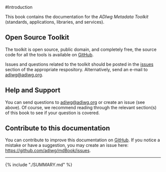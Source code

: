 #Introduction

This book contains the documentation for the *ADIwg Metadata Toolkit* (standards, applications, libraries, and services).

## Open Source Toolkit

The toolkit is open source, public domain, and completely free, the source code for all the tools is available on [GitHub](https://github.com/adiwg).

Issues and questions related to the toolkit should be posted in the [issues](https://help.github.com/articles/about-issues/) section of the appropriate respository. Alternatively, send an e-mail to <adiwg@adiwg.org>.

## Help and Support

You can send questions to <adiwg@adiwg.org> or create an issue (see above). Of course, we recommend reading through the relevant section(s) of this book to see if your question is covered.

## Contribute to this documentation

You can contribute to improve this documentation on [GitHub](https://github.com/adiwg/mdBook). If you notice a mistake or have a suggestion, you may create an issue here: <https://github.com/adiwg/mdBook/issues>.

----

{% include "./SUMMARY.md" %}

